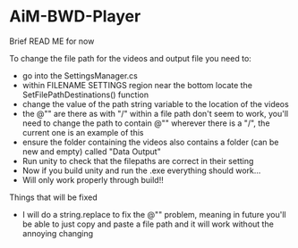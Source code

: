 # AiM-BWD-Player

Brief READ ME for now

To change the file path for the videos and output file you need to:
  - go into the SettingsManager.cs
  - within FILENAME SETTINGS region near the bottom locate the SetFilePathDestinations() function
  - change the value of the path string variable to the location of the videos
  - the @"\" are there as with "/" within a file path don't seem to work, you'll need to change the path to contain @"\" wherever there is a "/", the current one is an example of this
  - ensure the folder containing the videos also contains a folder (can be new and empty) called "Data Output"
  - Run unity to check that the filepaths are correct in their setting
  - Now if you build unity and run the .exe everything should work...
  - Will only work properly through build!!
  
Things that will be fixed
  - I will do a string.replace to fix the @"\" problem, meaning in future you'll be able to just copy and paste a file path and it will work without the annoying changing
